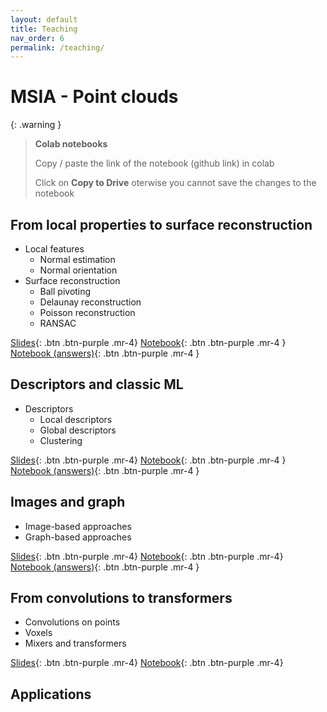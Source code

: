 ```yaml
---
layout: default
title: Teaching
nav_order: 6
permalink: /teaching/
---
```


# MSIA - Point clouds

{: .warning }
> **Colab notebooks**
> 
> Copy / paste the link of the notebook (github link) in colab
>
> Click on **Copy to Drive** oterwise you cannot save the changes to the notebook


## From local properties to surface reconstruction

* Local features
  * Normal estimation
  * Normal orientation
* Surface reconstruction
  * Ball pivoting
  * Delaunay reconstruction
  * Poisson reconstruction
  * RANSAC

[Slides](/files/course/msia_point_clouds/MSIA_Points_3_surfaces.pdf){: .btn .btn-purple .mr-4}
[Notebook](https://github.com/aboulch/MSIA_points/blob/main/03_surfaces/MSIA_Points_3_surfaces.ipynb){: .btn .btn-purple .mr-4 }
[Notebook (answers)](https://github.com/aboulch/MSIA_points/blob/main/03_surfaces/MSIA_Points_3_surfaces_answers.ipynb){: .btn .btn-purple .mr-4 }


## Descriptors and classic ML

* Descriptors
  * Local descriptors
  * Global descriptors
  * Clustering

[Slides](/files/course/msia_point_clouds/MSIA_Points_4_ML1.pdf){: .btn .btn-purple .mr-4}
[Notebook](https://github.com/aboulch/MSIA_points/blob/main/04_ml1/MSIA_Points_4_ML1.ipynb){: .btn .btn-purple .mr-4 }
[Notebook (answers)](https://github.com/aboulch/MSIA_points/blob/main/04_ml1/MSIA_Points_4_ML1_answers.ipynb){: .btn .btn-purple .mr-4 }


## Images and graph

* Image-based approaches
* Graph-based approaches

[Slides](/files/course/msia_point_clouds/MSIA_Points_5_images_graph.pdf){: .btn .btn-purple .mr-4}
[Notebook](https://github.com/aboulch/MSIA_points/blob/main/05_graph/MSIA_Points_5_Geometric_Deep_Learning.ipynb){: .btn .btn-purple .mr-4}
[Notebook (answers)](https://github.com/aboulch/MSIA_points/blob/main/05_graph/MSIA_Points_5_Geometric_Deep_Learning_answers.ipynb){: .btn .btn-purple .mr-4 }

## From convolutions to transformers

* Convolutions on points
* Voxels
* Mixers and transformers

[Slides](/files/course/msia_point_clouds/MSIA_Points_6_convolutions.pdf){: .btn .btn-purple .mr-4}
[Notebook](https://github.com/aboulch/MSIA_points/blob/main/06_conv/MSIA_Points_6_segmentation.ipynb){: .btn .btn-purple .mr-4}

## Applications
